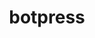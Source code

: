 ---
blog: https://botpress.io/blog
git: https://github.com/botpress/botpress
logohandle: botpressio
slack: https://slack.botpress.io/
sort: botpress
title: botpress
twitter: https://x.com/getbotpress
website: https://botpress.io/
---